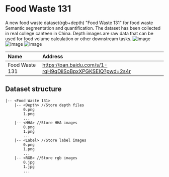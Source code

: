 # Food Waste 131
A new food waste dataset(rgb+depth) "Food Waste 131" for food waste Semantic segmentation and quantification. The dataset has been collected in real college canteen in China. Depth images are raw data that can be used for food volume calculation or other downstream tasks.
![image](https://github.com/user-attachments/assets/17b90801-69d6-47ac-98e7-7fbe92c488b1)
![image](https://github.com/user-attachments/assets/720e8c50-c1be-43f2-8d64-164688a8128e)
![image](https://github.com/user-attachments/assets/0cd3422b-fcd7-4a39-9d65-389d26b2fc20)





|Name|Address|
|:---|:---|
|Food Waste 131|[ https://pan.baidu.com/s/1-rqH9qDiiSoBpxXPGKSEIQ?pwd=2s4r ](https://pan.baidu.com/s/1-rqH9qDiiSoBpxXPGKSEIQ?pwd=2s4r)|

## Dataset structure

```
|-- <Food Waste 131>
    |-- <Depth> //Store depth files
        0.png
        1.png
        ...
    |-- <HHA> //Store HHA images
        0.png
        1.png
        ...
    |-- <Label> //Store label images
        0.png
        1.png
        ...
    |-- <RGB> //Store rgb images
        0.jpg
        1.jpg
        ...
        
```
        

